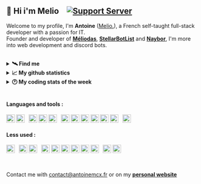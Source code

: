 ## 👋 Hi i'm Melio &ensp; [![Support Server](https://img.shields.io/discord/738122381062832180.svg?label=My%20server&logo=discord&logoColor=ffffff&color=7389D8&labelColor=6A7EC2)](https://discord.gg/G6WQsMQShZ)

Welcome to my profile, I'm **Antoine** ([Melio.](https://discord.gg/G6WQsMQShZ)), a French self-taught full-stack developer with a passion for IT.  
Founder and developer of **[Méliodas](https://meliodas.antoinemcx.fr)**, **[StellarBotList](https://stellarbotlist.com)** and **[Naybor](https://discord.com/oauth2/authorize?client_id=793213992910585898&permissions=8&scope=bot%20applications.commands)**, I'm more into web development and discord bots.

<br>

<details>
  <summary><b>🛰️ Find me</b></summary>

  * Twitter - [@dev_melio](https://twitter.com/dev_melio)
  * Discord - **[My server dedicated to development](https://discord.gg/G6WQsMQShZ)**
</details>
<details>
  <summary><b>📈 My github statistics</b></summary>
  
  <img src="https://github-readme-stats.vercel.app/api?username=antoinemcx&hide=contribs,prs,issues&show_icons=true&theme=dark&hide_border=true&count_private=true&line-height=15">
  &ensp;<img src="https://github-readme-stats.vercel.app/api/top-langs?username=antoinemcx&theme=dark&layout=compact&count_private=true&hide_border=true&line-height=50&langs_count=6">
</details>
<details>
  <summary><b>🕐 My coding stats of the week</b></summary>
  
  <!--START_SECTION:waka-->

```txt
Java         12 hrs 32 mins  ███████████████████░░░░░░   75.86 %
CSS          2 hrs 6 mins    ███▒░░░░░░░░░░░░░░░░░░░░░   12.79 %
HTML         1 hr 48 mins    ██▓░░░░░░░░░░░░░░░░░░░░░░   10.93 %
JavaScript   3 mins          ░░░░░░░░░░░░░░░░░░░░░░░░░   00.36 %
Other        0 secs          ░░░░░░░░░░░░░░░░░░░░░░░░░   00.07 %
```

<!--END_SECTION:waka-->

  My coding time since the 23th of July 2023 : [![wakatime](https://wakatime.com/badge/user/70c9cecc-df19-4600-9919-f5dd6fd9b222.svg)](https://wakatime.com/@70c9cecc-df19-4600-9919-f5dd6fd9b222)
</details>

<br>

#### Languages and tools :
<p> <!-- +mariadb | +debian +npm -->
    <code><a href="https://code.visualstudio.com/"><img height="22" src="https://skillicons.dev/icons?i=vscode"></a></code>
    <code><a href="https://git-scm.com/"><img height="22" src="https://skillicons.dev/icons?i=git"></a></code>
    &ensp;<code><a href="https://java.com/"><img height="22" src="https://skillicons.dev/icons?i=java"></a></code>
    <code><a href="https://javascript.com/"><img height="22" src="https://skillicons.dev/icons?i=js"></a></code>
    <code><a href="https://nodejs.org/"><img height="22" src="https://skillicons.dev/icons?i=nodejs"></a></code>
    &ensp;<code><a href="https://www.typescriptlang.org/"><img height="22" src="https://skillicons.dev/icons?i=ts"></a></code>
    <code><a href="https://html.spec.whatwg.org/"><img height="22" src="https://skillicons.dev/icons?i=html"></a></code>
    <code><a href="https://www.w3.org/TR/CSS/#css"><img height="22" src="https://skillicons.dev/icons?i=css"></a></code>
    <code><a href="https://https://tailwindcss.com/"><img height="22" src="https://skillicons.dev/icons?i=tailwind"></a></code>
    <code><a href="https://react.dev/"><img height="22" src="https://skillicons.dev/icons?i=react"></a></code>
    <code><a href="https://nextjs.org/"><img height="22" src="https://skillicons.dev/icons?i=next"></a></code>
    &ensp;<code><a href="https://www.mysql.com/"><img height="22" src="https://skillicons.dev/icons?i=mysql"></a></code>
</p>

#### Less used :
<p>
    <code><a href="https://kernel.org/"><img height="22" src="https://skillicons.dev/icons?i=linux"></a></code>
    &ensp;<code><a href="https://www.nginx.com/"><img height="22" src="https://skillicons.dev/icons?i=nginx"></a></code>
    <code><a href="https://www.cloudflare.com"><img height="22" src="https://skillicons.dev/icons?i=cloudflare"></a></code>
    &ensp;<code><a href="https://expressjs.com/"><img height="22" src="https://skillicons.dev/icons?i=express"></a></code>
    <code><a href="https://vitejs.dev/"><img height="22" src="https://skillicons.dev/icons?i=vite"></a></code>
    <code><a href="https://ejs.co/"><img height="22" src="https://www.svgrepo.com/show/373574/ejs.svg"></a></code>
    <code><a href="https://pugjs.org/"><img height="22" src="https://skillicons.dev/icons?i=pug"></a></code>
    <code><a href="https://getbootstrap.com/"><img height="22" src="https://skillicons.dev/icons?i=bootstrap"></a></code>
    <code><a href="https://jquery.com/"><img height="22" src="https://skillicons.dev/icons?i=jquery"></a></code>
    &ensp;<code><a href="https://www.python.org/"><img height="22" src="https://skillicons.dev/icons?i=py"></a></code>
    <code><a href="https://www.mongodb.com/"><img height="22" src="https://skillicons.dev/icons?i=mongodb"></a></code>
</p>

<br>

Contact me with [contact@antoinemcx.fr](mailto:contact@antoinemcx.fr) or on my **[personal website](https://antoinemcx.fr#contact)**
